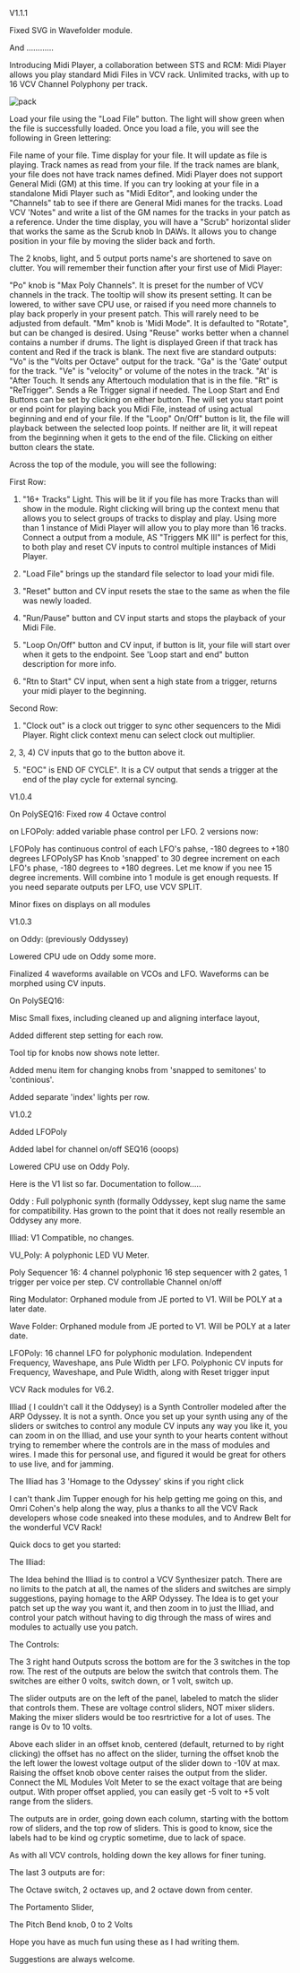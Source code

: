 V1.1.1

Fixed SVG in Wavefolder module.

And ............

Introducing Midi Player, a collaboration between STS and RCM: Midi Player allows you play standard Midi Files in VCV rack. Unlimited tracks, with up to 16 VCV Channel Polyphony per track.

![pack](/res/midiplayer.png?raw=true "pack")

Load your file using the "Load File" button. The light will show green when the file is successfully loaded. Once you load a file, you will see the following in Green lettering:

File name of your file.
Time display for your file. It will update as file is playing.
Track names as read from your file. If the track names are blank, your file does not have track names defined. Midi Player does not support General Midi (GM) at this time. If you can try looking at your file in a standalone Midi Player such as "Midi Editor", and looking under the "Channels" tab to see if there are General Midi manes for the tracks. Load VCV 'Notes" and write a list of the GM names for the tracks in your patch as a reference.
Under the time display, you will have a "Scrub" horizontal slider that works the same as the Scrub knob In DAWs. It allows you to change position in your file by moving the slider back and forth.

The 2 knobs, light, and 5 output ports name's are shortened to save on clutter. You will remember their function after your first use of Midi Player:

"Po" knob is "Max Poly Channels". It is preset for the number of VCV channels in the track. The tooltip will show its present setting. It can be lowered, to wither save CPU use, or raised if you need more channels to play back properly in your present patch. This will rarely need to be adjusted from default.
"Mm" knob is 'Midi Mode". It is defaulted to "Rotate", but can be changed is desired. Using "Reuse" works better when a channel contains a number if drums.
The light is displayed Green if that track has content and Red if the track is blank. The next five are standard outputs:
"Vo" is the "Volts per Octave" output for the track.
"Ga" is the 'Gate' output for the track.
"Ve" is "velocity" or volume of the notes in the track.
"At' is "After Touch. It sends any Aftertouch modulation that is in the file.
"Rt" is "ReTrigger". Sends a Re Trigger signal if needed.
The Loop Start and End Buttons can be set by clicking on either button. The will set you start point or end point for playing back you Midi File, instead of using actual beginning and end of your file. If the "Loop" On/Off" button is lit, the file will playback between the selected loop points. If neither are lit, it will repeat from the beginning when it gets to the end of the file. Clicking on either button clears the state.

Across the top of the module, you will see the following: 

First Row:

1) "16+ Tracks" Light. This will be lit if you file has more Tracks than will show in the module. Right clicking will bring up the context menu that allows you to select groups of tracks to display and play. Using more than 1 instance of Midi Player will allow you to play more than 16 tracks. Connect a output from a module, AS "Triggers MK III" is perfect for this, to both play and reset CV inputs to control multiple instances of Midi Player.

2) "Load File" brings up the standard file selector to load your midi file.

3) "Reset" button and CV input resets the stae to the same as when the file was newly loaded.

4) "Run/Pause" button and CV input starts and stops the playback of your Midi File.

5) "Loop On/Off" button and CV input, if button is lit, your file will start over when it gets to the endpoint. See 'Loop start and end" button description for more info.

6) "Rtn to Start" CV input, when sent a high state from a trigger, returns your midi player to the beginning. 

Second Row:

1) "Clock out" is a clock out trigger to sync other sequencers to the Midi Player. Right click context menu can select clock out multiplier.
 
2, 3, 4) CV inputs that go to the button above it.

5) "EOC" is END OF CYCLE". It is a CV output that sends a trigger at the end of the play cycle for external syncing.





V1.0.4

On PolySEQ16: Fixed row 4 Octave control

on LFOPoly: added variable phase control per LFO. 2 versions now:

LFOPoly has continuous control of each LFO's pahse, -180 degrees to +180 degrees
LFOPolySP has Knob 'snapped' to 30 degree increment on each LFO's phase, -180 degrees to +180 degrees. Let me know if you nee 15 degree increments. Will combine into 1 module is get enough requests.
If you need separate outputs per LFO, use VCV SPLIT.

Minor fixes on displays on all modules

V1.0.3

on Oddy: (previously Oddyssey)

Lowered CPU ude on Oddy some more.

Finalized 4 waveforms available on VCOs and LFO. Waveforms can be morphed using CV inputs.

On PolySEQ16:

Misc Small fixes, including cleaned up and aligning interface layout,

Added different step setting for each row.

Tool tip for knobs now shows note letter.

Added menu item for changing knobs from 'snapped to semitones' to 'continious'.

Added separate 'index' lights per row.

V1.0.2

Added LFOPoly

Added label for channel on/off SEQ16 (ooops)

Lowered CPU use on Oddy Poly.

Here is the V1 list so far. Documentation to follow.....

Oddy : Full polyphonic synth (formally Oddyssey, kept slug name the same for compatibility. Has grown to the point that it does not really resemble an Oddysey any more.

Illiad: V1 Compatible, no changes.

VU_Poly: A polyphonic LED VU Meter.

Poly Sequencer 16: 4 channel polyphonic 16 step sequencer with 2 gates, 1 trigger per voice per step. CV controllable Channel on/off

Ring Modulator: Orphaned module from JE ported to V1. Will be POLY at a later date.

Wave Folder: Orphaned module from JE ported to V1. Will be POLY at a later date.

LFOPoly: 16 channel LFO for polyphonic modulation. Independent Frequency, Waveshape, ans Pule Width per LFO. Polyphonic CV inputs for Frequency, Waveshape, and Pule Width, along with Reset trigger input

VCV Rack modules for V6.2.

Illiad ( I couldn't call it the Oddysey) is a Synth Controller modeled after the ARP Odyssey. It is not a synth. Once you set up your synth using any of the sliders or switches to control any module CV inputs any way you like it, you can zoom in on the Illiad, and use your synth to your hearts content without trying to remember where the controls are in the mass of modules and wires. I made this for personal use, and figured it would be great for others to use live, and for jamming.

The Illiad has 3 'Homage to the Odyssey' skins if you right click

I can't thank Jim Tupper enough for his help getting me going on this, and Omri Cohen's help along the way, plus a thanks to all the VCV Rack developers whose code sneaked into these modules, and to Andrew Belt for the wonderful VCV Rack!

Quick docs to get you started:

The Illiad:

The Idea behind the Illiad is to control a VCV Synthesizer patch. There are no limits to the patch at all, the names of the sliders and switches are simply suggestions, paying homage to the ARP Odyssey. The Idea is to get your patch set up the way you want it, and then zoom in to just the Illiad, and control your patch without having to dig through the mass of wires and modules to actually use you patch.

The Controls:

The 3 right hand Outputs scross the bottom are for the 3 switches in the top row. The rest of the outputs are below the switch that controls them. The switches are either 0 volts, switch down, or 1 volt, switch up.

The slider outputs are on the left of the panel, labeled to match the slider that controls them. These are voltage control sliders, NOT mixer sliders. Making the mixer sliders would be too resrtrictive for a lot of uses. The range is 0v to 10 volts.

Above each slider in an offset knob, centered (default, returned to by right clicking) the offset has no affect on the slider, turning the offset knob the the left lower the lowest voltage output of the slider down to -10V at max. Raising the offset knob obove center raises the output from the slider. Connect the ML Modules Volt Meter to se the exact voltage that are being output. With proper offset applied, you can easily get -5 volt to +5 volt range from the sliders.

The outputs are in order, going down each column, starting with the bottom row of sliders, and the top row of sliders. This is good to know, sice the labels had to be kind og cryptic sometime, due to lack of space.

As with all VCV controls, holding down the key allows for finer tuning.

The last 3 outputs are for:

The Octave switch, 2 octaves up, and 2 octave down from center.

The Portamento Slider,

The Pitch Bend knob, 0 to 2 Volts

Hope you have as much fun using these as I had writing them.

Suggestions are always welcome.

